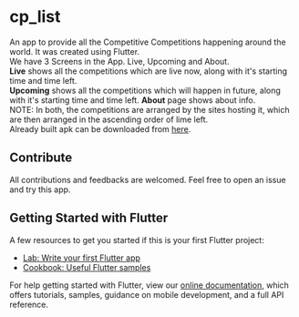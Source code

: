 # cp_list

An app to provide all the Competitive Competitions happening around the world. It was created using Flutter.\
We have 3 Screens in the App. Live, Upcoming and About.\
__Live__ shows all the competitions which are live now, along with it's starting time and time left.\
__Upcoming__ shows all the competitions which will happen in future, along with it's starting time and time left.
__About__ page shows about info.\
NOTE: In both, the competitions are arranged by the sites hosting it, which are then arranged in the ascending order of lime left.\
Already built apk can be downloaded from [here](bit.ly/CpLiSt).

## Contribute
All contributions and feedbacks are welcomed. Feel free to open an issue and try this app.

## Getting Started with Flutter
A few resources to get you started if this is your first Flutter project:

- [Lab: Write your first Flutter app](https://flutter.dev/docs/get-started/codelab)
- [Cookbook: Useful Flutter samples](https://flutter.dev/docs/cookbook)

For help getting started with Flutter, view our
[online documentation](https://flutter.dev/docs), which offers tutorials,
samples, guidance on mobile development, and a full API reference.
